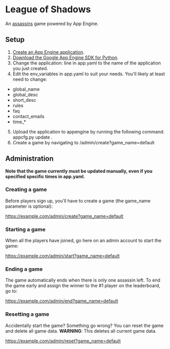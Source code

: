 League of Shadows
=================

An [assassins](http://en.wikipedia.org/wiki/Assassin_\(game\)) game powered by App Engine.

Setup
-----

1. [Create an App Engine application](https://appengine.google.com).
2. [Download the Google App Engine SDK for Python](https://developers.google.com/appengine/downloads).
3. Change the application: line in app.yaml to the name of the application you just created.
4. Edit the env_variables in app.yaml to suit your needs. You'll likely at least need to change:

* global_name
* global_desc
* short_desc
* rules
* faq
* contact_emails
* time_*

5. Upload the application to appengine by running the following command:
    appcfg.py update .
6. Create a game by navigating to /admin/create?game_name=default

Administration
--------------

**Note that the game currently must be updated manually, even if you specified specific times in app.yaml.**

### Creating a game

Before players sign up, you'll have to create a game (the game_name parameter is optional):

https://example.com/admin/create?game_name=default

### Starting a game

When all the players have joined, go here on an admin account to start the game:

https://example.com/admin/start?game_name=default

### Ending a game

The game automatically ends when there is only one assassin left.
To end the game early and assign the winner to the #1 player on the leaderboard, go to:

https://example.com/admin/end?game_name=default

### Resetting a game

Accidentally start the game? Something go wrong? You can reset the game and delete all game data.
**WARNING**: This deletes all current game data.

https://example.com/admin/reset?game_name=default